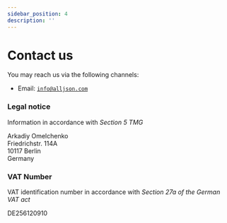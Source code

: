 ```yaml
---
sidebar_position: 4
description: ''
---
```


# Contact us

You may reach us via the following channels:

- Email: [`info@alljson.com`](mailto:info@alljson.com)

### Legal notice

Information in accordance with _Section 5 TMG_

Arkadiy Omelchenko<br/>
Friedrichstr. 114A<br/>
10117 Berlin<br/>
Germany<br/>

### VAT Number

VAT identification number in accordance with _Section 27a of the German VAT act_

DE256120910
